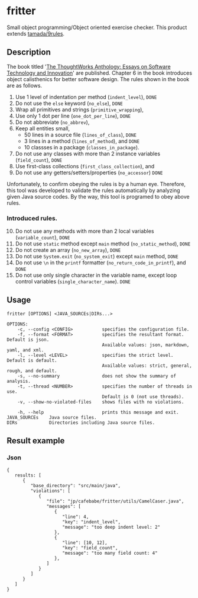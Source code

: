 # fritter

Small object programming/Object oriented exercise checker.
This product extends [tamada/9rules](https://github.com/tamada/9rules).

## Description

The book titled '[The ThoughtWorks Anthology: Essays on Software Technology and Innovation](https://pragprog.com/book/twa/thoughtworks-anthology)' are published.
Chapter 6 in the book introduces object calisthenics for better software design.
The rules shown in the book are as follows.

1. Use 1 level of indentation per method (`indent_level`), `DONE` 
2. Do not use the `else` keyword (`no_else`), `DONE`
3. Wrap all primitives and strings (`primitive_wrapping`),
4. Use only 1 dot per line (`one_dot_per_line`), `DONE`
5. Do not abbreviate (`no_abbrev`),
6. Keep all entities small,
    * 50 lines in a source file (`lines_of_class`), `DONE`
    * 3 lines in a method (`lines_of_method`), and `DONE`
    * 10 classses in a package (`classes_in_package`).
7. Do not use any classes with more than 2 instance variables (`field_count`), `DONE`
8. Use first-class collections (`first_class_collection`), and
9. Do not use any getters/setters/properties (`no_accessor`) `DONE`

Unfortunately, to confirm obeying the rules is by a human eye.
Therefore, this tool was developed to validate the rules automatically by analyzing given Java source codes.
By the way, this tool is programed to obey above rules.

### Introduced rules.

10. Do not use any methods with more than 2 local variables (`variable_count`), `DONE`
11. Do not use `static` method except `main` method (`no_static_method`), `DONE`
12. Do not create an array (`no_new_array`), `DONE`
13. Do not use `System.exit` (`no_system_exit`) except `main` method, `DONE`
14. Do not use `\n` in the `printf` formatter (`no_return_code_in_printf`), and `DONE`
15. Do not use only single character in the variable name, except loop control variables (`single_character_name`). `DONE`

## Usage

```shell
fritter [OPTIONS] <JAVA_SOURCEs|DIRs...>

OPTIONS:
    -c, --config <CONFIG>           specifies the configuration file.
    -f, --format <FORMAT>           specifies the resultant format. Default is json.
                                    Available values: json, markdown, yaml, and xml.
    -l, --level <LEVEL>             specifies the strict level. Default is default.
                                    Available values: strict, general, rough, and default.
    -s, --no-summary                does not show the summary of analysis.
    -t, --thread <NUMBER>           specifies the number of threads in use.
                                    Default is 0 (not use threads).
    -v, --show-no-violated-files    shows files with no violations.

    -h, --help                      prints this message and exit.
JAVA_SOURCEs    Java source files.
DIRs            Directories including Java source files.
```

## Result example

### Json

```json5
{
   results: [
      {
         "base_directory": "src/main/java",
         "violations": [
            {
               "file": "jp/cafebabe/fritter/utils/CamelCaser.java",
               "messages": [
                  {
                     "line": 4,
                     "key": "indent_level",
                     "message": "too deep indent level: 2"
                  },
                  {
                     "line": [10, 12],
                     "key": "field_count",
                     "message": "too many field count: 4"
                  },
               ]
            }
         ]
      }
   ]
}
```